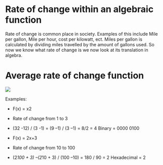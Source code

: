 # Rate of change within an algebraic function

Rate of change is common place in society. Examples of this include Mile per gallon, Mile per hour, cost per kilowatt, ect. Miles per gallon is calculated by dividing miles travelled by the amount of gallons used. So now we know what rate of change is we now look at its translation in algebra. 

# Average rate of change function
![](https://i.imgur.com/3iYZiVO.png)


Examples:
- F(x) = x2 
 - Rate of change from 1 to 3 
  - (32  -12) / (3 -1) = (9 –1) / (3 –1) = 8/2 = 4              Binary = 0000 0100 

- F(x) = 2x+3 
 - Rate of change from 10 to 100 
  - (2*100 + 3) –(2*10 + 3) / (100 –10) = 180 / 90 = 2          Hexadecimal = 2 


